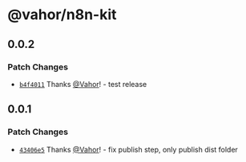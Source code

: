 # @vahor/n8n-kit

## 0.0.2

### Patch Changes

- [`b4f4011`](https://github.com/Vahor/n8n-kit/commit/b4f4011a266771ab079b46a7604a6031e34e62c9) Thanks [@Vahor](https://github.com/Vahor)! - test release

## 0.0.1

### Patch Changes

- [`43406e5`](https://github.com/Vahor/n8n-kit/commit/43406e54d97e832cd4557b7164558436e4d118f0) Thanks [@Vahor](https://github.com/Vahor)! - fix publish step, only publish dist folder
